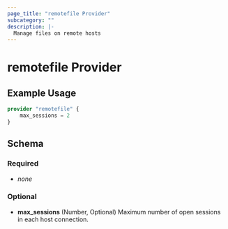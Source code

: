 ```yaml
---
page_title: "remotefile Provider"
subcategory: ""
description: |-
  Manage files on remote hosts
---
```


# remotefile Provider

## Example Usage

```terraform
provider "remotefile" {
    max_sessions = 2
}
```

## Schema

### Required

- *none*

### Optional

- **max_sessions** (Number, Optional) Maximum number of open sessions in each host connection.
